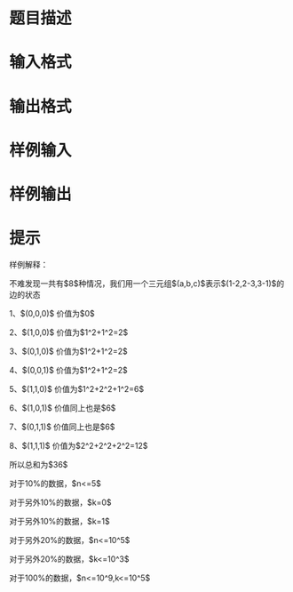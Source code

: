 

# 题目描述



# 输入格式



# 输出格式



# 样例输入



# 样例输出



# 提示


<p>
样例解释：
</p>
<p>
不难发现一共有$8$种情况，我们用一个三元组$(a,b,c)$表示$(1-2,2-3,3-1)$的边的状态
</p>
<p>
1、$(0,0,0)$ 价值为$0$
</p>
<p>
2、$(1,0,0)$ 价值为$1^2+1^2=2$
</p>
<p>
3、$(0,1,0)$ 价值为$1^2+1^2=2$
</p>
<p>
4、$(0,0,1)$ 价值为$1^2+1^2=2$
</p>
<p>
5、$(1,1,0)$ 价值为$1^2+2^2+1^2=6$
</p>
<p>
6、$(1,0,1)$ 价值同上也是$6$
</p>
<p>
7、$(0,1,1)$ 价值同上也是$6$
</p>
<p>
8、$(1,1,1)$ 价值为$2^2+2^2+2^2=12$
</p>
<p>
所以总和为$36$
</p>
<p>
对于10%的数据，$n&lt;=5$
</p>
<p>
对于另外10%的数据，$k=0$
</p>
<p>
对于另外10%的数据，$k=1$
</p>
<p>
对于另外20%的数据，$n&lt;=10^5$
</p>
<p>
对于另外20%的数据，$k&lt;=10^3$
</p>
<p>
对于100%的数据，$n&lt;=10^9,k&lt;=10^5$
</p>
